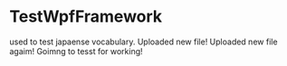 # TestWpfFramework
used to test japaense vocabulary.
Uploaded new file!
Uploaded new file agaim!
Goimng to tesst for working!

